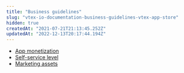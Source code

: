 ```yaml
---
title: "Business guidelines"
slug: "vtex-io-documentation-business-guidelines-vtex-app-store"
hidden: true
createdAt: "2021-07-21T21:13:45.252Z"
updatedAt: "2022-12-13T20:17:44.194Z"
---
```

* [App monetization](https://developers.vtex.com/vtex-developer-docs/docs/vtex-io-documentation-business-guidelines-app-monetization#paid-distribution)
* [Self-service level](https://developers.vtex.com/vtex-developer-docs/docs/vtex-io-documentation-business-guidelines-self-service-level)
* [Marketing assets](https://developers.vtex.com/vtex-developer-docs/docs/vtex-io-documentation-business-guidelines-marketing-assets)
